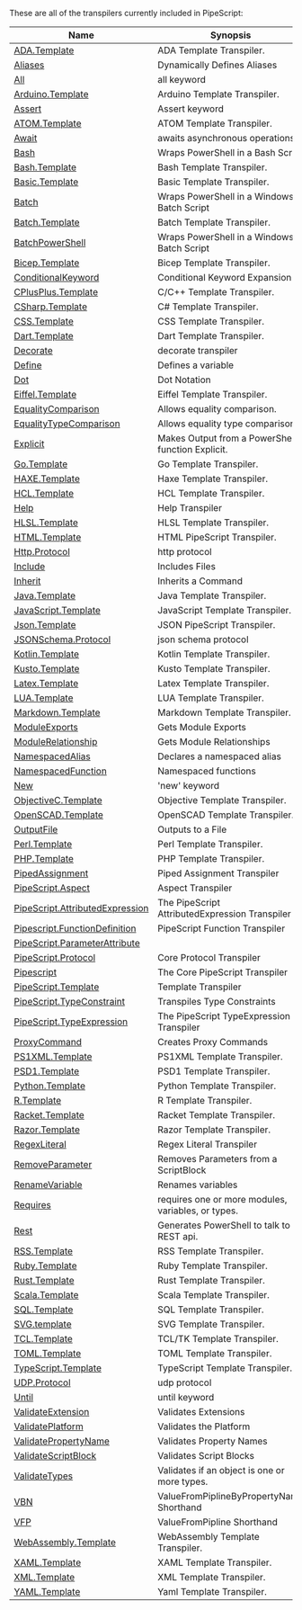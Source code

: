 These are all of the transpilers currently included in PipeScript:



|Name                                                                                       |Synopsis                                          |
|-------------------------------------------------------------------------------------------|--------------------------------------------------|
|[ADA.Template](Transpilers/Templates/ADA.Template.psx.ps1)                                 |ADA Template Transpiler.                          |
|[Aliases](Transpilers/Parameters/Aliases.psx.ps1)                                          |Dynamically Defines Aliases                       |
|[All](Transpilers/Keywords/All.psx.ps1)                                                    |all keyword                                       |
|[Arduino.Template](Transpilers/Templates/Arduino.Template.psx.ps1)                         |Arduino Template Transpiler.                      |
|[Assert](Transpilers/Keywords/Assert.psx.ps1)                                              |Assert keyword                                    |
|[ATOM.Template](Transpilers/Templates/ATOM.Template.psx.ps1)                               |ATOM Template Transpiler.                         |
|[Await](Transpilers/Keywords/Await.psx.ps1)                                                |awaits asynchronous operations                    |
|[Bash](Transpilers/Wrappers/Bash.psx.ps1)                                                  |Wraps PowerShell in a Bash Script                 |
|[Bash.Template](Transpilers/Templates/Bash.Template.psx.ps1)                               |Bash Template Transpiler.                         |
|[Basic.Template](Transpilers/Templates/Basic.Template.psx.ps1)                             |Basic Template Transpiler.                        |
|[Batch](Transpilers/Wrappers/Batch.psx.ps1)                                                |Wraps PowerShell in a Windows Batch Script        |
|[Batch.Template](Transpilers/Templates/Batch.Template.psx.ps1)                             |Batch Template Transpiler.                        |
|[BatchPowerShell](Transpilers/Wrappers/BatchPowerShell.psx.ps1)                            |Wraps PowerShell in a Windows Batch Script        |
|[Bicep.Template](Transpilers/Templates/Bicep.Template.psx.ps1)                             |Bicep Template Transpiler.                        |
|[ConditionalKeyword](Transpilers/Syntax/ConditionalKeyword.psx.ps1)                        |Conditional Keyword Expansion                     |
|[CPlusPlus.Template](Transpilers/Templates/CPlusPlus.Template.psx.ps1)                     |C/C++ Template Transpiler.                        |
|[CSharp.Template](Transpilers/Templates/CSharp.Template.psx.ps1)                           |C# Template Transpiler.                           |
|[CSS.Template](Transpilers/Templates/CSS.Template.psx.ps1)                                 |CSS Template Transpiler.                          |
|[Dart.Template](Transpilers/Templates/Dart.Template.psx.ps1)                               |Dart Template Transpiler.                         |
|[Decorate](Transpilers/Decorate.psx.ps1)                                                   |decorate transpiler                               |
|[Define](Transpilers/Define.psx.ps1)                                                       |Defines a variable                                |
|[Dot](Transpilers/Syntax/Dot.psx.ps1)                                                      |Dot Notation                                      |
|[Eiffel.Template](Transpilers/Templates/Eiffel.Template.psx.ps1)                           |Eiffel Template Transpiler.                       |
|[EqualityComparison](Transpilers/Syntax/EqualityComparison.psx.ps1)                        |Allows equality comparison.                       |
|[EqualityTypeComparison](Transpilers/Syntax/EqualityTypeComparison.psx.ps1)                |Allows equality type comparison.                  |
|[Explicit](Transpilers/Explicit.psx.ps1)                                                   |Makes Output from a PowerShell function Explicit. |
|[Go.Template](Transpilers/Templates/Go.Template.psx.ps1)                                   |Go Template Transpiler.                           |
|[HAXE.Template](Transpilers/Templates/HAXE.Template.psx.ps1)                               |Haxe Template Transpiler.                         |
|[HCL.Template](Transpilers/Templates/HCL.Template.psx.ps1)                                 |HCL Template Transpiler.                          |
|[Help](Transpilers/Help.psx.ps1)                                                           |Help Transpiler                                   |
|[HLSL.Template](Transpilers/Templates/HLSL.Template.psx.ps1)                               |HLSL Template Transpiler.                         |
|[HTML.Template](Transpilers/Templates/HTML.Template.psx.ps1)                               |HTML PipeScript Transpiler.                       |
|[Http.Protocol](Transpilers/Protocols/Http.Protocol.psx.ps1)                               |http protocol                                     |
|[Include](Transpilers/Include.psx.ps1)                                                     |Includes Files                                    |
|[Inherit](Transpilers/Inherit.psx.ps1)                                                     |Inherits a Command                                |
|[Java.Template](Transpilers/Templates/Java.Template.psx.ps1)                               |Java Template Transpiler.                         |
|[JavaScript.Template](Transpilers/Templates/JavaScript.Template.psx.ps1)                   |JavaScript Template Transpiler.                   |
|[Json.Template](Transpilers/Templates/Json.Template.psx.ps1)                               |JSON PipeScript Transpiler.                       |
|[JSONSchema.Protocol](Transpilers/Protocols/JSONSchema.Protocol.psx.ps1)                   |json schema protocol                              |
|[Kotlin.Template](Transpilers/Templates/Kotlin.Template.psx.ps1)                           |Kotlin Template Transpiler.                       |
|[Kusto.Template](Transpilers/Templates/Kusto.Template.psx.ps1)                             |Kusto Template Transpiler.                        |
|[Latex.Template](Transpilers/Templates/Latex.Template.psx.ps1)                             |Latex Template Transpiler.                        |
|[LUA.Template](Transpilers/Templates/LUA.Template.psx.ps1)                                 |LUA Template Transpiler.                          |
|[Markdown.Template](Transpilers/Templates/Markdown.Template.psx.ps1)                       |Markdown Template Transpiler.                     |
|[ModuleExports](Transpilers/Modules/ModuleExports.psx.ps1)                                 |Gets Module Exports                               |
|[ModuleRelationship](Transpilers/Modules/ModuleRelationship.psx.ps1)                       |Gets Module Relationships                         |
|[NamespacedAlias](Transpilers/Syntax/NamespacedAlias.psx.ps1)                              |Declares a namespaced alias                       |
|[NamespacedFunction](Transpilers/Syntax/NamespacedFunction.psx.ps1)                        |Namespaced functions                              |
|[New](Transpilers/Keywords/New.psx.ps1)                                                    |'new' keyword                                     |
|[ObjectiveC.Template](Transpilers/Templates/ObjectiveC.Template.psx.ps1)                   |Objective Template Transpiler.                    |
|[OpenSCAD.Template](Transpilers/Templates/OpenSCAD.Template.psx.ps1)                       |OpenSCAD Template Transpiler.                     |
|[OutputFile](Transpilers/OutputFile.psx.ps1)                                               |Outputs to a File                                 |
|[Perl.Template](Transpilers/Templates/Perl.Template.psx.ps1)                               |Perl Template Transpiler.                         |
|[PHP.Template](Transpilers/Templates/PHP.Template.psx.ps1)                                 |PHP Template Transpiler.                          |
|[PipedAssignment](Transpilers/Syntax/PipedAssignment.psx.ps1)                              |Piped Assignment Transpiler                       |
|[PipeScript.Aspect](Transpilers/Core/PipeScript.Aspect.psx.ps1)                            |Aspect Transpiler                                 |
|[PipeScript.AttributedExpression](Transpilers/Core/PipeScript.AttributedExpression.psx.ps1)|The PipeScript AttributedExpression Transpiler    |
|[Pipescript.FunctionDefinition](Transpilers/Core/Pipescript.FunctionDefinition.psx.ps1)    |PipeScript Function Transpiler                    |
|[PipeScript.ParameterAttribute](Transpilers/Core/PipeScript.ParameterAttribute.psx.ps1)    |
|[PipeScript.Protocol](Transpilers/Core/PipeScript.Protocol.psx.ps1)                        |Core Protocol Transpiler                          |
|[Pipescript](Transpilers/Core/Pipescript.psx.ps1)                                          |The Core PipeScript Transpiler                    |
|[PipeScript.Template](Transpilers/Core/PipeScript.Template.psx.ps1)                        |Template Transpiler                               |
|[PipeScript.TypeConstraint](Transpilers/Core/PipeScript.TypeConstraint.psx.ps1)            |Transpiles Type Constraints                       |
|[PipeScript.TypeExpression](Transpilers/Core/PipeScript.TypeExpression.psx.ps1)            |The PipeScript TypeExpression Transpiler          |
|[ProxyCommand](Transpilers/ProxyCommand.psx.ps1)                                           |Creates Proxy Commands                            |
|[PS1XML.Template](Transpilers/Templates/PS1XML.Template.psx.ps1)                           |PS1XML Template Transpiler.                       |
|[PSD1.Template](Transpilers/Templates/PSD1.Template.psx.ps1)                               |PSD1 Template Transpiler.                         |
|[Python.Template](Transpilers/Templates/Python.Template.psx.ps1)                           |Python Template Transpiler.                       |
|[R.Template](Transpilers/Templates/R.Template.psx.ps1)                                     |R Template Transpiler.                            |
|[Racket.Template](Transpilers/Templates/Racket.Template.psx.ps1)                           |Racket Template Transpiler.                       |
|[Razor.Template](Transpilers/Templates/Razor.Template.psx.ps1)                             |Razor Template Transpiler.                        |
|[RegexLiteral](Transpilers/Syntax/RegexLiteral.psx.ps1)                                    |Regex Literal Transpiler                          |
|[RemoveParameter](Transpilers/Parameters/RemoveParameter.psx.ps1)                          |Removes Parameters from a ScriptBlock             |
|[RenameVariable](Transpilers/RenameVariable.psx.ps1)                                       |Renames variables                                 |
|[Requires](Transpilers/Keywords/Requires.psx.ps1)                                          |requires one or more modules, variables, or types.|
|[Rest](Transpilers/Rest.psx.ps1)                                                           |Generates PowerShell to talk to a REST api.       |
|[RSS.Template](Transpilers/Templates/RSS.Template.psx.ps1)                                 |RSS Template Transpiler.                          |
|[Ruby.Template](Transpilers/Templates/Ruby.Template.psx.ps1)                               |Ruby Template Transpiler.                         |
|[Rust.Template](Transpilers/Templates/Rust.Template.psx.ps1)                               |Rust Template Transpiler.                         |
|[Scala.Template](Transpilers/Templates/Scala.Template.psx.ps1)                             |Scala Template Transpiler.                        |
|[SQL.Template](Transpilers/Templates/SQL.Template.psx.ps1)                                 |SQL Template Transpiler.                          |
|[SVG.template](Transpilers/Templates/SVG.template.psx.ps1)                                 |SVG Template Transpiler.                          |
|[TCL.Template](Transpilers/Templates/TCL.Template.psx.ps1)                                 |TCL/TK Template Transpiler.                       |
|[TOML.Template](Transpilers/Templates/TOML.Template.psx.ps1)                               |TOML Template Transpiler.                         |
|[TypeScript.Template](Transpilers/Templates/TypeScript.Template.psx.ps1)                   |TypeScript Template Transpiler.                   |
|[UDP.Protocol](Transpilers/Protocols/UDP.Protocol.psx.ps1)                                 |udp protocol                                      |
|[Until](Transpilers/Keywords/Until.psx.ps1)                                                |until keyword                                     |
|[ValidateExtension](Transpilers/Parameters/ValidateExtension.psx.ps1)                      |Validates Extensions                              |
|[ValidatePlatform](Transpilers/Parameters/ValidatePlatform.psx.ps1)                        |Validates the Platform                            |
|[ValidatePropertyName](Transpilers/Parameters/ValidatePropertyName.psx.ps1)                |Validates Property Names                          |
|[ValidateScriptBlock](Transpilers/Parameters/ValidateScriptBlock.psx.ps1)                  |Validates Script Blocks                           |
|[ValidateTypes](Transpilers/Parameters/ValidateTypes.psx.ps1)                              |Validates if an object is one or more types.      |
|[VBN](Transpilers/Parameters/VBN.psx.ps1)                                                  |ValueFromPiplineByPropertyName Shorthand          |
|[VFP](Transpilers/Parameters/VFP.psx.ps1)                                                  |ValueFromPipline Shorthand                        |
|[WebAssembly.Template](Transpilers/Templates/WebAssembly.Template.psx.ps1)                 |WebAssembly Template Transpiler.                  |
|[XAML.Template](Transpilers/Templates/XAML.Template.psx.ps1)                               |XAML Template Transpiler.                         |
|[XML.Template](Transpilers/Templates/XML.Template.psx.ps1)                                 |XML Template Transpiler.                          |
|[YAML.Template](Transpilers/Templates/YAML.Template.psx.ps1)                               |Yaml Template Transpiler.                         |
